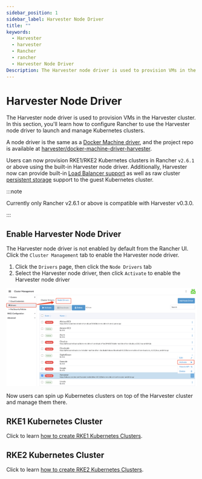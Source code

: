 ```yaml
---
sidebar_position: 1
sidebar_label: Harvester Node Driver
title: ""
keywords:
  - Harvester
  - harvester
  - Rancher
  - rancher
  - Harvester Node Driver
Description: The Harvester node driver is used to provision VMs in the Harvester cluster. In this section, you'll learn how to configure Rancher to use the Harvester node driver to launch and manage Kubernetes clusters.
---
```


# Harvester Node Driver

The Harvester node driver is used to provision VMs in the Harvester cluster. In this section, you'll learn how to configure Rancher to use the Harvester node driver to launch and manage Kubernetes clusters.

A node driver is the same as a [Docker Machine driver](https://docs.docker.com/machine/), and the project repo is available at [harvester/docker-machine-driver-harvester](https://github.com/harvester/docker-machine-driver-harvester).

Users can now provision RKE1/RKE2 Kubernetes clusters in Rancher `v2.6.1` or above using the built-in Harvester node driver. 
Additionally, Harvester now can provide built-in [Load Balancer support](../cloud-provider.md) as well as raw cluster [persistent storage](../csi-driver.md) support to the guest Kubernetes cluster.

:::note

Currently only Rancher v2.6.1 or above is compatible with Harvester v0.3.0.

:::

## Enable Harvester Node Driver

The Harvester node driver is not enabled by default from the Rancher UI. Click the `Cluster Management` tab to enable the Harvester node driver.

1. Click the `Drivers` page, then click the `Node Drivers` tab 
2. Select the Harvester node driver, then click `Activate` to enable the Harvester node driver

![](../assets/enable-node-driver.png)

Now users can spin up Kubernetes clusters on top of the Harvester cluster and manage them there.

## RKE1 Kubernetes Cluster
Click to learn [how to create RKE1 Kubernetes Clusters](./rke1-cluster.md).

## RKE2 Kubernetes Cluster
Click to learn [how to create RKE2 Kubernetes Clusters](./rke2-cluster.md).